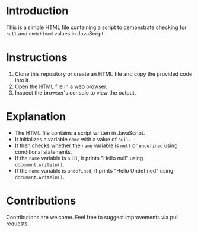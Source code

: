 # Introduction

This is a simple HTML file containing a script to demonstrate checking for `null` and `undefined` values in JavaScript.

# Instructions

1. Clone this repository or create an HTML file and copy the provided code into it.
2. Open the HTML file in a web browser.
3. Inspect the browser's console to view the output.

# Explanation

- The HTML file contains a script written in JavaScript.
- It initializes a variable `name` with a value of `null`.
- It then checks whether the `name` variable is `null` or `undefined` using conditional statements.
- If the `name` variable is `null`, it prints "Hello null" using `document.writeln()`.
- If the `name` variable is `undefined`, it prints "Hello Undefined" using `document.writeln()`.

# Contributions

Contributions are welcome. Feel free to suggest improvements via pull requests.
